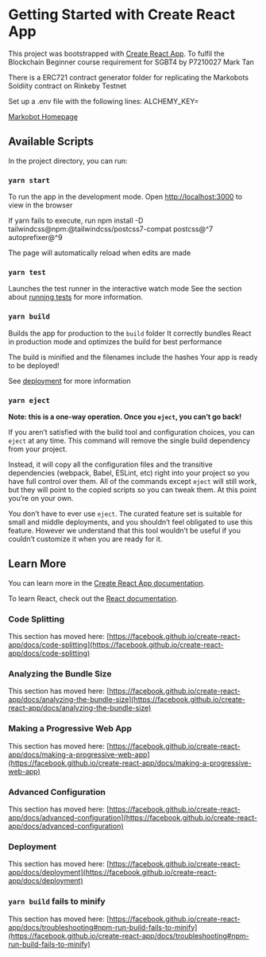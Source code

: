 # Getting Started with Create React App

This project was bootstrapped with [Create React App](https://github.com/facebook/create-react-app).
To fulfil the Blockchain Beginner course requirement for SGBT4 by P7210027 Mark Tan

There is a ERC721 contract generator folder for replicating the Markobots Soldiity contract on Rinkeby Testnet

Set up a .env file with the following lines:
    ALCHEMY_KEY=<Alchemy Rinkeby API>

[Markobot Homepage](./src/components/img/markobot_home.png)
## Available Scripts

In the project directory, you can run:

### `yarn start`

To run the app in the development mode.
Open [http://localhost:3000](http://localhost:3000) to view in the browser

If yarn fails to execute, run 
npm install -D tailwindcss@npm:@tailwindcss/postcss7-compat postcss@^7 autoprefixer@^9 

The page will automatically reload when edits are made

### `yarn test`

Launches the test runner in the interactive watch mode
See the section about [running tests](https://facebook.github.io/create-react-app/docs/running-tests) for more information.

### `yarn build`

Builds the app for production to the `build` folder
It correctly bundles React in production mode and optimizes the build for best performance

The build is minified and the filenames include the hashes
Your app is ready to be deployed!

See [deployment](https://facebook.github.io/create-react-app/docs/deployment) for more information

### `yarn eject`

**Note: this is a one-way operation. Once you `eject`, you can’t go back!**

If you aren’t satisfied with the build tool and configuration choices, you can `eject` at any time. This command will remove the single build dependency from your project.

Instead, it will copy all the configuration files and the transitive dependencies (webpack, Babel, ESLint, etc) right into your project so you have full control over them. All of the commands except `eject` will still work, but they will point to the copied scripts so you can tweak them. At this point you’re on your own.

You don’t have to ever use `eject`. The curated feature set is suitable for small and middle deployments, and you shouldn’t feel obligated to use this feature. However we understand that this tool wouldn’t be useful if you couldn’t customize it when you are ready for it.

## Learn More

You can learn more in the [Create React App documentation](https://facebook.github.io/create-react-app/docs/getting-started).

To learn React, check out the [React documentation](https://reactjs.org/).

### Code Splitting

This section has moved here: [https://facebook.github.io/create-react-app/docs/code-splitting](https://facebook.github.io/create-react-app/docs/code-splitting)

### Analyzing the Bundle Size

This section has moved here: [https://facebook.github.io/create-react-app/docs/analyzing-the-bundle-size](https://facebook.github.io/create-react-app/docs/analyzing-the-bundle-size)

### Making a Progressive Web App

This section has moved here: [https://facebook.github.io/create-react-app/docs/making-a-progressive-web-app](https://facebook.github.io/create-react-app/docs/making-a-progressive-web-app)

### Advanced Configuration

This section has moved here: [https://facebook.github.io/create-react-app/docs/advanced-configuration](https://facebook.github.io/create-react-app/docs/advanced-configuration)

### Deployment

This section has moved here: [https://facebook.github.io/create-react-app/docs/deployment](https://facebook.github.io/create-react-app/docs/deployment)

### `yarn build` fails to minify

This section has moved here: [https://facebook.github.io/create-react-app/docs/troubleshooting#npm-run-build-fails-to-minify](https://facebook.github.io/create-react-app/docs/troubleshooting#npm-run-build-fails-to-minify)

